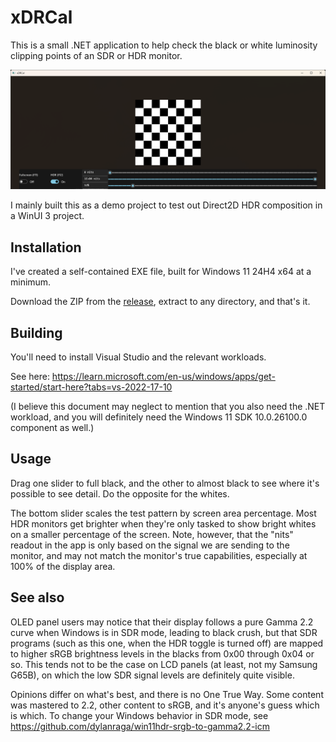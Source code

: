 # xDRCal

This is a small .NET application to help check the black or white luminosity clipping points of an SDR or HDR monitor.

![Screenshot](https://github.com/nbryant42/xDRCal/blob/main/screenshot.png?raw=true)

I mainly built this as a demo project to test out Direct2D HDR composition in a WinUI 3 project.

## Installation

I've created a self-contained EXE file, built for Windows 11 24H4 x64 at a minimum.

Download the ZIP from the [release](https://github.com/nbryant42/xDRCal/releases), extract to any directory, and that's it.

## Building

You'll need to install Visual Studio and the relevant workloads.

See here: https://learn.microsoft.com/en-us/windows/apps/get-started/start-here?tabs=vs-2022-17-10

(I believe this document may neglect to mention that you also need the .NET workload, and you will definitely need the Windows 11 SDK 10.0.26100.0 component as well.)

## Usage

Drag one slider to full black, and the other to almost black to see where it's possible to see detail. Do the opposite for the whites.

The bottom slider scales the test pattern by screen area percentage. Most HDR monitors get brighter when they're only tasked to show bright whites on a smaller percentage of the screen. Note, however, that the "nits" readout in the app is only based on the signal we are sending to the monitor, and may not match the monitor's true capabilities, especially at 100% of the display area.

## See also

OLED panel users may notice that their display follows a pure Gamma 2.2 curve when Windows is in SDR mode, leading to black crush, but that SDR programs (such as this one, when the HDR toggle is turned off) are mapped to higher sRGB brightness levels in the blacks from 0x00 through 0x04 or so. This tends not to be the case on LCD panels (at least, not my Samsung G65B), on which the low SDR signal levels are definitely quite visible.

Opinions differ on what's best, and there is no One True Way. Some content was mastered to 2.2, other content to sRGB, and it's anyone's guess which is which. To change your Windows behavior in SDR mode, see https://github.com/dylanraga/win11hdr-srgb-to-gamma2.2-icm